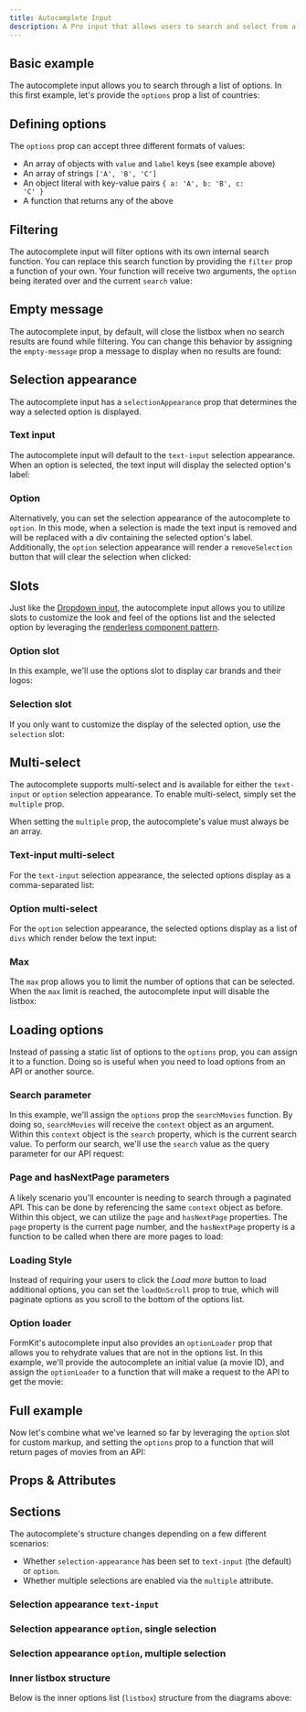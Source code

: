 ```yaml
---
title: Autocomplete Input
description: A Pro input that allows users to search and select from a customizable options list. Supports single and multi-value selections.
---
```


<InputPageHero title="Autocomplete"></InputPageHero>

<page-toc></page-toc>

<ProInstallSnippet></ProInstallSnippet>

## Basic example

The autocomplete input allows you to search through a list of options. In this first example, let's provide the `options` prop a list of countries:

<example
name="Autocomplete"
:min-height="550"
file="/\_content/examples/autocomplete-pro/autocomplete-base.vue"></example>

## Defining options

The `options` prop can accept three different formats of values:

- An array of objects with `value` and `label` keys (see example above)
- An array of strings <code>['A', 'B', 'C']</code>
- An object literal with key-value pairs <code>{ a: 'A', b: 'B', c: 'C' }</code>
- A function that returns any of the above

## Filtering

The autocomplete input will filter options with its own internal search function. You can replace this search function by providing the `filter` prop a function of your own. Your function will receive two arguments, the `option` being iterated over and the current `search` value:

<example
name="Autocomplete"
:min-height="550"
file="/_content/examples/autocomplete-pro/autocomplete-filter.vue"></example>

## Empty message

The autocomplete input, by default, will close the listbox when no search results are found while filtering. You can change this behavior by assigning the `empty-message` prop a message to display when no results are found:

<example
name="Autocomplete"
:min-height="550"
file="/_content/examples/autocomplete-pro/autocomplete-empty-message.vue"></example>

## Selection appearance

The autocomplete input has a `selectionAppearance` prop that determines the way a selected option is displayed.

### Text input

The autocomplete input will default to the `text-input` selection appearance. When an option is selected, the text input will display the selected option's label:

<example
name="Autocomplete"
:min-height="300"
file="/_content/examples/autocomplete-pro/autocomplete-text-input.vue"></example>

### Option

Alternatively, you can set the selection appearance of the autocomplete to `option`. In this mode, when a selection is made the text input is removed and will be replaced with a div containing the selected option's label. Additionally, the `option` selection appearance will render a `removeSelection` button that will clear the selection when clicked:

<example
name="Autocomplete"
:min-height="300"
file="/_content/examples/autocomplete-pro/autocomplete-option.vue"></example>

## Slots

Just like the [Dropdown input](/inputs/dropdown), the autocomplete input allows you to utilize slots to customize the look and feel of the options list and the selected option by leveraging the [renderless component pattern](https://adamwathan.me/renderless-components-in-vuejs/).

### Option slot

In this example, we'll use the options slot to display car brands and their logos:

<example
name="Autocomplete"
:min-height="550"
file="/_content/examples/autocomplete-pro/autocomplete-option-slot.vue"></example>

### Selection slot

If you only want to customize the display of the selected option, use the `selection` slot:

<example
name="Autocomplete"
:min-height="550"
file="/_content/examples/autocomplete-pro/autocomplete-selection-slot.vue"></example>

## Multi-select

The autocomplete supports multi-select and is available for either the `text-input` or `option` selection appearance. To enable multi-select, simply set the `multiple` prop.

<callout type="warning" label="Using the multiple prop">
When setting the <code>multiple</code> prop, the autocomplete's value must always be an array.
</callout>

### Text-input multi-select

For the `text-input` selection appearance, the selected options display as a comma-separated list:

<example
name="Autocomplete"
:min-height="550"
file="/_content/examples/autocomplete-pro/autocomplete-selection-appearance-text-multiple.vue"></example>

### Option multi-select

For the `option` selection appearance, the selected options display as a list of `divs` which render below the text input:

<example
name="Autocomplete"
:min-height="550"
file="/_content/examples/autocomplete-pro/autocomplete-selection-appearance-option-multiple.vue"></example>

### Max

The `max` prop allows you to limit the number of options that can be selected. When the `max` limit is reached, the autocomplete input will disable the listbox:

<example
name="Autocomplete"
:min-height="550"
file="/_content/examples/autocomplete-pro/autocomplete-max.vue"></example>

## Loading options

Instead of passing a static list of options to the `options` prop, you can assign it to a function. Doing so is useful when you need to load options from an API or another source.

### Search parameter

In this example, we'll assign the `options` prop the `searchMovies` function. By doing so, `searchMovies` will receive the `context` object as an argument. Within this `context` object is the `search` property, which is the current search value. To perform our search, we'll use the `search` value as the query parameter for our API request:

<example
name="Autocomplete"
:min-height="550"
file="/_content/examples/autocomplete-pro/autocomplete-single-request.vue"></example>

### Page and hasNextPage parameters

A likely scenario you'll encounter is needing to search through a paginated API. This can be done by referencing the same `context` object as before. Within this object, we can utilize the `page` and `hasNextPage` properties. The `page` property is the current page number, and the `hasNextPage` property is a function to be called when there are more pages to load:

<example
name="Autocomplete"
:min-height="550"
file="/_content/examples/autocomplete-pro/autocomplete-pagination.vue"></example>

### Loading Style

Instead of requiring your users to click the <i>Load more</i> button to load additional options, you can set the `loadOnScroll` prop to true, which will paginate options as you scroll to the bottom of the options list.

### Option loader

FormKit's autocomplete input also provides an `optionLoader` prop that allows you to rehydrate values that are not in the options list. In this example, we'll provide the autocomplete an initial value (a movie ID), and assign the `optionLoader` to a function that will make a request to the API to get the movie:

<example
name="Autocomplete"
:min-height="550"
file="/_content/examples/autocomplete-pro/autocomplete-pagination-option-loader.vue"></example>

## Full example

Now let's combine what we've learned so far by leveraging the `option` slot for custom markup, and setting the `options` prop to a function that will return pages of movies from an API:

<example
name="Dropdown"
:min-height="550"
file="/_content/examples/autocomplete-pro/autocomplete-full.vue"></example>

<!-- ## Accessibility -->

## Props & Attributes

<reference-table input="autocomplete" :data="[
{prop: 'debounce', type: 'number', default: '200', description: 'Number of milliseconds to debounce calls to an options function.'}, {prop: 'options', type: 'any', default: '[]', description: 'The list of options the user can select from.'},
{prop: 'load-on-scroll', type: 'boolean', default: 'false', description: 'When set to `true`, the dropdown will try loading more options based on the end-user`s scroll position'}, {prop: 'selection-appearance', type: 'string', default: 'text-input', description: 'Changes the way the option label is display.'}, {prop: 'multiple', type: 'boolean', default: 'false', description: 'Allows for multiple selections.'}, {prop: 'open-on-click', type: 'boolean', default: 'false', description: 'The autocomplete is expanded upon focus of the input, as opposed to waiting to expand until a search value is entered.'}, {prop: 'filter', type: 'function', default: 'null', description: 'Used to apply your own custom filter function for static options.'}, {prop: 'option-loader', type: 'function', default: 'null', description: 'Used for hydrating initial value, or performing an additional request to load more information of a selected option.'},
{prop: 'empty-message', type: 'string', default: 'undefined', description: 'Renders a message when there are no options to display.'},
  {
    prop: 'max',
    type: 'number',
    default: 'undefined',
    description: 'Limits the number of options that can be selected.'
  }
]">
</reference-table>

## Sections

<section-keys-intro></section-keys-intro>

The autocomplete's structure changes depending on a few different scenarios:

- Whether `selection-appearance` has been set to `text-input` (the default) or `option`.
- Whether multiple selections are enabled via the `multiple` attribute.

### Selection appearance `text-input`

<div>
  <formkit-input-diagram
    class="input-diagram--autocomplete-outer autocomplete-text-input"
    :schema="[
        {
          name: 'outer',
          position: 'right',
          children: [
            {
              name: 'wrapper',
              children: [
                {
                  name: 'label',
                  content: 'Your favorite athletes',
                  class: 'center-vert'
                },
                {
                  name: 'inner',
                  children: [
                    {
                      name: 'prefixIcon',
                      class: 'tiny-section'
                    },
                    {
                      name: 'prefix',
                      class: 'tiny-section'
                    },
                    {
                      name: 'input',
                      content: 'Serena, Pelé'
                    },
                    {
                      name: 'loaderIcon',
                      position: 'right'
                    },
                    {
                      name: 'listboxButton',
                      position: 'right',
                      class: 'small-pad center-vert',
                      children: [
                        {
                          name: 'selectIcon',
                          content: '⌄',
                          position: 'right',
                        }
                      ]
                    },
                    {
                      name: 'listbox',
                      content: 'Tiger Pelé',
                      class: 'wrap-text',
                      position: 'right'
                    },
                    {
                      name: 'suffix',
                      position: 'right',
                      class: 'tiny-section'
                    },
                    {
                      name: 'suffixIcon',
                      position: 'right',
                      class: 'tiny-section'
                    },
                  ]
                },
              ]
            },
            {
              name: 'help',
              content: 'Search for your favorite athletes.',
              position: 'right'
            },
            {
              name: 'messages',
              children: [
                {
                  name: 'message',
                  content: 'Sorry, that athlete could not be found.',
                }
              ]
            }
          ]
        }
      ]"
  >
  </formkit-input-diagram>
</div>

### Selection appearance `option`, single selection

<div>
  <formkit-input-diagram
    class="input-diagram--autocomplete-outer autocomplete-option-single"
    :schema="[
        {
          name: 'outer',
          position: 'right',
          children: [
            {
              name: 'wrapper',
              children: [
                {
                  name: 'label',
                  content: 'Your favorite athlete',
                  class: 'center-vert',
                  position: 'right'
                },
                {
                  name: 'inner',
                  children: [
                    {
                      name: 'prefixIcon',
                      class: 'tiny-section'
                    },
                    {
                      name: 'prefix',
                      class: 'tiny-section'
                    },
                    {
                      name: 'input',
                      class: 'flex-grow-0'
                    },
                    {
                      name: 'selections',
                      class: 'flex flex-grow small-pad',
                      children: [
                        {
                          name: 'selection',
                          class: 'flex flex-grow small-pad',
                          children: [
                            {
                              name: 'option',
                              content: 'Pelé',
                              class: 'flex flex-grow small-pad',
                              children: [
                                {
                                  name: 'optionLoading',
                                  class: 'flex-grow-0'
                                }
                              ]
                            },
                            {
                              name: 'removeSelection',
                              class: 'small-pad',
                              children: [
                                {
                                  name: 'closeIcon',
                                  content: 'X',
                                  class: 'small-pad'
                                }
                              ]
                            }
                          ]
                        }
                      ]
                    },
                    {
                      name: 'loaderIcon',
                      position: 'right'
                    },
                    {
                      name: 'listboxButton',
                      position: 'right',
                      class: 'small-pad center-vert',
                      children: [
                        {
                          name: 'selectIcon',
                          content: '⌄',
                          position: 'right'
                        }
                      ]
                    },
                    {
                      name: 'listbox',
                      content: 'Tiger Pelé',
                      class: 'wrap-text',
                      position: 'right'
                    },
                    {
                      name: 'suffix',
                      position: 'right',
                      class: 'tiny-section'
                    },
                    {
                      name: 'suffixIcon',
                      position: 'right',
                      class: 'tiny-section'
                    },
                  ]
                },
              ]
            },
            {
              name: 'help',
              content: 'Search for your favorite athlete.',
              position: 'right'
            },
            {
              name: 'messages',
              position: 'right',
              children: [
                {
                  name: 'message',
                  content: 'Sorry, that athlete could not be found.',
                  position: 'right'
                }
              ]
            }
          ]
        }
      ]"
  >
  </formkit-input-diagram>
</div>

### Selection appearance `option`, multiple selection

<div>
  <formkit-input-diagram
    class="input-diagram--autocomplete-outer autocomplete-option-single"
    :schema="[
        {
          name: 'outer',
          position: 'right',
          children: [
            {
              name: 'wrapper',
              children: [
                {
                  name: 'label',
                  content: 'Your favorite athlete',
                  class: 'center-vert',
                  position: 'right'
                },
                {
                  name: 'inner',
                  children: [
                    {
                      name: 'prefixIcon',
                      class: 'tiny-section'
                    },
                    {
                      name: 'prefix',
                      class: 'tiny-section'
                    },
                    {
                      name: 'input',
                    },
                    {
                      name: 'loaderIcon',
                      position: 'right'
                    },
                    {
                      name: 'listboxButton',
                      position: 'right',
                      class: 'center-vert small-pad',
                      children: [
                        {
                          name: 'selectIcon',
                          content: '⌄',
                          position: 'right'
                        }
                      ]
                    },
                    {
                      name: 'listbox',
                      content: 'Tiger Pelé',
                      class: 'wrap-text',
                      position: 'right'
                    },
                    {
                      name: 'suffix',
                      position: 'right',
                      class: 'tiny-section'
                    },
                    {
                      name: 'suffixIcon',
                      position: 'right',
                      class: 'tiny-section'
                    },
                  ]
                },
                {
                  name: 'selections',
                  class: 'flex flex-grow',
                  children: [
                    {
                      name: 'selection',
                      class: 'flex flex-grow',
                      children: [
                        {
                          name: 'option',
                          content: 'Pelé',
                          class: 'flex flex-grow',
                          children: [
                            {
                              name: 'optionLoading',
                              class: 'flex-grow-0',
                              position: 'right'
                            }
                          ]
                        },
                        {
                          name: 'removeSelection',
                          class: 'small-pad',
                          position: 'right',
                          children: [
                            {
                              name: 'closeIcon',
                              content: 'X',
                              class: 'small-pad',
                              position: 'right'
                            }
                          ]
                        }
                      ]
                    }
                  ]
                },
              ]
            },
            {
              name: 'help',
              content: 'Search for your favorite athlete.',
            },
            {
              name: 'messages',
              children: [
                {
                  name: 'message',
                  content: 'Sorry, that athlete could not be found.',
                }
              ]
            }
          ]
        }
      ]"
  >
  </formkit-input-diagram>
</div>

### Inner listbox structure

Below is the inner options list (`listbox`) structure from the diagrams above:

<div>
  <formkit-input-diagram
    class="input-diagram--autocomplete"
    :schema="[
        {
          name: 'dropdownWrapper',
          position: 'right',
          children: [
            {
              name: 'listbox',
              position: 'right',
              children: [
              {
                  name: 'emptyMessage',
                  children: [
                    {
                      name: 'emptyMessageInner',
                      content: 'No options to display.',
                    }
                  ]
                },
                {
                  name: 'listitem',
                  class: 'flex flex-grow',
                  position: 'right',
                  children: [
                    {
                      name: 'selectedIcon',
                      content: '✔️'
                    },
                    {
                      name: 'option',
                      content: 'Serena',
                      position: 'right',
                      class: 'flex flex-grow'
                    },
                  ]
                },
                {
                  name: 'loadMore',
                  children: [
                    {
                      name: 'loadMoreInner',
                      children: [
                        {
                          name: 'loaderIcon',
                          content: '⏳',
                          class: 'text-center'
                        }
                      ]
                    },
                  ]
                },
              ]
            },
          ]
        }
      ]"
  >
  </formkit-input-diagram>
</div>

<reference-table type="sectionKeys" primary="section-key" :data="[
  {
    'section-key': 'selector',
    description: 'The selector section is a button element that opens the dropdown options list.'
  },
  {
    'section-key': 'selections',
    description: 'Contains individual selection sections.'
  },
  {
    'section-key': 'selection',
    description: 'Contains the selected option.'
  },
  {
    'section-key': 'listitem',
    description: 'A list item element that contains the option section.'
  },
  {
    'section-key': 'option',
    description: 'A div that contains the option content.'
  },
  {
    'section-key': 'listbox',
    description: 'The listbox section is a ul element that contains the options list.'
  },
  {
    'section-key': 'dropdownWrapper',
    description: 'Wraps the listbox section. A div that handles scrolling the listbox.'
  },
  {
    'section-key': 'optionLoading',
    description: 'A span element that is conditionally rendered within the selected option when loading is occurring.'
  },
  {
    'section-key': 'loaderIcon',
    description: 'An element for outputting an icon in the selector element when loading is occurring.'
  },
  {
    'section-key': 'selectIcon',
    description: 'An element for outputting an icon in the selector element when the dropdown is closed.'
  },
  {
    'section-key': 'loadMore',
    description: 'A list item element that is conditionally rendered at the bottom of the options list when there are more pages to load.'
  },
  {
    'section-key': 'loadMoreInner',
    description: 'A span element that acts as a wrapper for the loaderIcon within the loadMore section.'
  },
  {
    'section-key': 'removeSelection',
    description: 'A button element used for removing a specific selection.'
  },
  {
    'section-key': 'closeIcon',
    description: 'An element for outputting an icon within the removeSelection button.'
  },
  {
    'section-key': 'listboxButton',
    description: 'A button element that is used to open the dropdown.'
  },
    {
    'section-key': 'emptyMessage',
    description: 'A list item element that is conditionally rendered when there are no options to display.'
  },
  {
    'section-key': 'emptyMessageInner',
    description: 'A span element that acts as a wrapper for the emptyMessage section.'
  }
]">
</reference-table>

